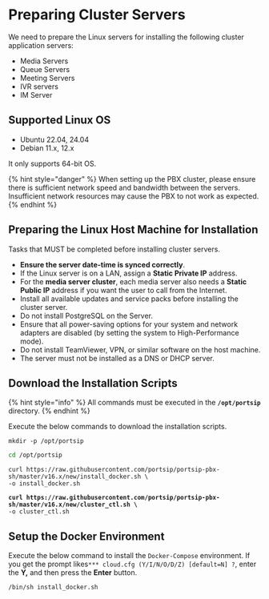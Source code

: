 # Preparing Cluster Servers

We need to prepare the Linux servers for installing the following cluster application servers:

* Media Servers
* Queue Servers
* Meeting Servers
* IVR servers
* IM Server

## **Supported Linux OS**

* Ubuntu 22.04, 24.04
* Debian 11.x, 12.x

It only supports 64-bit OS.

{% hint style="danger" %}
When setting up the PBX cluster, please ensure there is sufficient network speed and bandwidth between the servers. Insufficient network resources may cause the PBX to not work as expected.
{% endhint %}

## **Preparing the Linux Host Machine for Installation**

Tasks that MUST be completed before installing cluster servers.

* **Ensure the server date-time is synced correctly**.
* If the Linux server is on a LAN, assign a **Static Private IP** address.
* For the **media server cluster**, each media server also needs a **Static Public IP** address if you want the user to call from the Internet.
* Install all available updates and service packs before installing the cluster server.
* Do not install PostgreSQL on the Server.
* Ensure that all power-saving options for your system and network adapters are disabled (by setting the system to High-Performance mode).
* Do not install TeamViewer, VPN, or similar software on the host machine.
* The server must not be installed as a DNS or DHCP server.

## **Download the  Installation Scripts**

{% hint style="info" %}
All commands must be executed in the **`/opt/portsip`** directory.
{% endhint %}

Execute the below commands to download the installation scripts.

```shell
mkdir -p /opt/portsip
```

```sh
cd /opt/portsip
```

```
curl https://raw.githubusercontent.com/portsip/portsip-pbx-sh/master/v16.x/new/install_docker.sh \
-o install_docker.sh
```

<pre><code><strong>curl https://raw.githubusercontent.com/portsip/portsip-pbx-sh/master/v16.x/new/cluster_ctl.sh \
</strong>-o cluster_ctl.sh
</code></pre>

## **Setup the Docker Environment**

Execute the below command to install the `Docker-Compose` environment. If you get the prompt likes`*** cloud.cfg (Y/I/N/O/D/Z) [default=N] ?`, enter the **Y,** and then press the **Enter** button.

```shell
/bin/sh install_docker.sh
```

